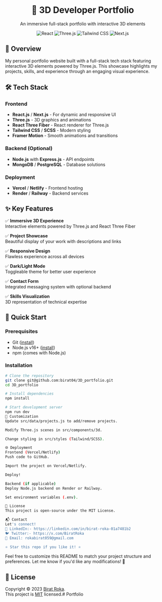 <div align="center">
  <h1>🌟 3D Developer Portfolio</h1>
  <p>An immersive full-stack portfolio with interactive 3D elements</p>

  <div>
    <img src="https://img.shields.io/badge/React-20232A?style=for-the-badge&logo=react&logoColor=61DAFB" alt="React" />
    <img src="https://img.shields.io/badge/Three.js-000000?style=for-the-badge&logo=three.js&logoColor=white" alt="Three.js" />
    <img src="https://img.shields.io/badge/Tailwind_CSS-38B2AC?style=for-the-badge&logo=tailwind-css&logoColor=white" alt="Tailwind CSS" />
    <img src="https://img.shields.io/badge/Next.js-000000?style=for-the-badge&logo=next.js&logoColor=white" alt="Next.js" />
  </div>
</div>

## 🚀 Overview

My personal portfolio website built with a full-stack tech stack featuring interactive 3D elements powered by Three.js. This showcase highlights my projects, skills, and experience through an engaging visual experience.

## 🛠 Tech Stack

### Frontend
- **React.js** / **Next.js** - For dynamic and responsive UI
- **Three.js** - 3D graphics and animations
- **React Three Fiber** - React renderer for Three.js
- **Tailwind CSS** / **SCSS** - Modern styling
- **Framer Motion** - Smooth animations and transitions

### Backend (Optional)
- **Node.js** with **Express.js** - API endpoints
- **MongoDB** / **PostgreSQL** - Database solutions

### Deployment
- **Vercel** / **Netlify** - Frontend hosting
- **Render** / **Railway** - Backend services

## ✨ Key Features

✅ **Immersive 3D Experience**  
Interactive elements powered by Three.js and React Three Fiber  

✅ **Project Showcase**  
Beautiful display of your work with descriptions and links  

✅ **Responsive Design**  
Flawless experience across all devices  

✅ **Dark/Light Mode**  
Toggleable theme for better user experience  

✅ **Contact Form**  
Integrated messaging system with optional backend  

✅ **Skills Visualization**  
3D representation of technical expertise  

## 🚀 Quick Start

### Prerequisites
- Git ([install](https://git-scm.com/))
- Node.js v16+ ([install](https://nodejs.org/en))
- npm (comes with Node.js)

### Installation
```bash
# Clone the repository
git clone git@github.com:birat04/3D_portfolio.git
cd 3D_portfolio

# Install dependencies
npm install

# Start development server
npm run dev
🔧 Customization
Update src/data/projects.js to add/remove projects.

Modify Three.js scenes in src/components/3d.

Change styling in src/styles (Tailwind/SCSS).

🌐 Deployment
Frontend (Vercel/Netlify)
Push code to GitHub.

Import the project on Vercel/Netlify.

Deploy!

Backend (if applicable)
Deploy Node.js backend on Render or Railway.

Set environment variables (.env).

📜 License
This project is open-source under the MIT License.

📬 Contact
Let's connect!
🔗 LinkedIn:- https://linkedin.com/in/birat-roka-01a7481b2
🐦 Twitter:- https://x.com/BiratRoka
📧 Email: rokabirat059@gmail.com

⭐ Star this repo if you like it! ⭐
```
Feel free to customize this README to match your project structure and preferences. Let me know if you'd like any modifications! 🚀

## 📝 License
Copyright © 2023 [Birat Roka](https://github.com/birat04).<br />
This project is [MIT](https://github.com/birat04/3D_portfolio/blob/main/LICENSE) licensed.# Portfolio
